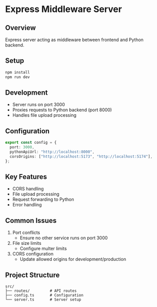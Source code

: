 # Express Middleware Server

## Overview

Express server acting as middleware between frontend and Python backend.

## Setup

```bash
npm install
npm run dev
```

## Development

- Server runs on port 3000
- Proxies requests to Python backend (port 8000)
- Handles file upload processing

## Configuration

```typescript
export const config = {
  port: 3000,
  pythonApiUrl: "http://localhost:8000",
  corsOrigins: ["http://localhost:5173", "http://localhost:5174"],
};
```

## Key Features

- CORS handling
- File upload processing
- Request forwarding to Python
- Error handling

## Common Issues

1. Port conflicts
   - Ensure no other service runs on port 3000
2. File size limits
   - Configure multer limits
3. CORS configuration
   - Update allowed origins for development/production

## Project Structure

```
src/
├── routes/         # API routes
├── config.ts       # Configuration
└── server.ts       # Server setup
```
